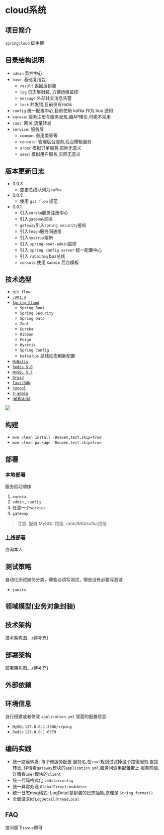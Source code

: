 # cloud系统

## 项目简介

`springcloud` 脚手架

## 目录结构说明
- `admin` 监控中心
- `base`: 基础复用包
    - `result` 返回层封装
    - `log` 日志层封装, 方便运维监控
    - `message` 外部社交消息告警
    - `lock` 并发锁,目前仅有redis
- `config` 统一配置中心,目前使用 kafka 作为 bus 通知
- `eureka`: 服务注册与服务发现,偏AP理论,可能不采用
- `zuul`: 网关,流量转发
- `service`: 服务层
    - `common`: 重用类等等
    - `console`: 管理后台服务,后台模板服务
    - `order` 模拟订单服务,实际无意义
    - `user`: 模拟用户服务,实际无意义

## 版本更新日志

- 0.0.3
    - 变更总线队列为`kafka`
- 0.0.2
    - 使用 `git flow` 规范 
- 0.0.1
    - 引入`eureka`服务注册中心
    - 引入`gateway`网关
    - `gateway`引入`spring security`鉴权
    - 引入`feign`服务间通信
    - 引入`hystrix`熔断
    - 引入 `spring-boot-admin`监控
    - 引入 `spring config server` 统一配置中心
    - 引入 `rabbitmq` bus总线
    - `console` 使用 `Xadmin` 后台模板

## 技术选型

- `git flow`
- [`JDK1.8`](https://www.oracle.com/)
- [`Spring Cloud`](https://www.docs4dev.com/zh)
    - `Spring Boot` 
    - `Spring Security`
    - `Spring Data`
    - `Zuul`
    - `Eureka`
    - `Ribbon`
    - `Feign`
    - `Hystrix`
    - `Spring Config`
    - `kafka` `bus` 总线动态刷新配置
- [`MyBatis`](http://www.mybatis.org/mybatis-3/zh/index.html) 
- [`Redis 5.0`](https://redis.io/)
- [`MySQL 5.7`](https://www.mysql.com/)
- [`Druid`](https://github.com/alibaba/druid) 
- [`FastJSON`](https://github.com/alibaba/fastjson)
- [`hutool`](https://github.com/looly/hutool)
- [`X-admin`](https://gitee.com/daniuit/X-admin)
- [jetBrains](https://www.jetbrains.com/?from=https://github.com/suveng/springcloud)

![](https://gitee.com/suveng/upic/raw/master/jetbrains-variant-3.png)
## 构建

- `mvn clean install -Dmaven.test.skip=true`
- `mvn clean package -Dmaven.test.skip=true`

## 部署

### 本地部署

服务启动顺序

1. `eureka`
2. `admin` , `config`
3. 任意一个`service`
4. `gateway`

> 注意: 配置 MySQL 路径, rabbitMQ/kafka路径

### 上线部署
咨询本人

## 测试策略

自动化测试如何分类，哪些必须写测试，哪些没有必要写测试

- `junit4`



## 领域模型(业务对象封装)


## 技术架构

技术架构图....(待补充)

## 部署架构

部署架构图....(待补充)


## 外部依赖



    
## 环境信息 

自行搭建或者修改 `application.yml` 里面的配置信息

- `MySQL` `127.0.0.1:3306/srping` 
- `Redis` `127.0.0.1:6379` 

## 编码实践

- 统一路径转发: 每个微服务配置 服务名,在`zuul`规则过滤掉这个路径服务,直接转发,
详情看`gateway`模块的`application.yml`,服务间调用配置带上 服务前缀,详情看`user`模块的`client`
- 统一代码格式化 `.editorconfig`
- 统一异常处理 `GlobalExceptionAdvice`
- 统一日志msg格式: LogDetail是封装的日志抽象,原理是 `String.format()`
- 全局请求id `LogDetailThreadLocal`

## FAQ
提问留下`issue`即可

